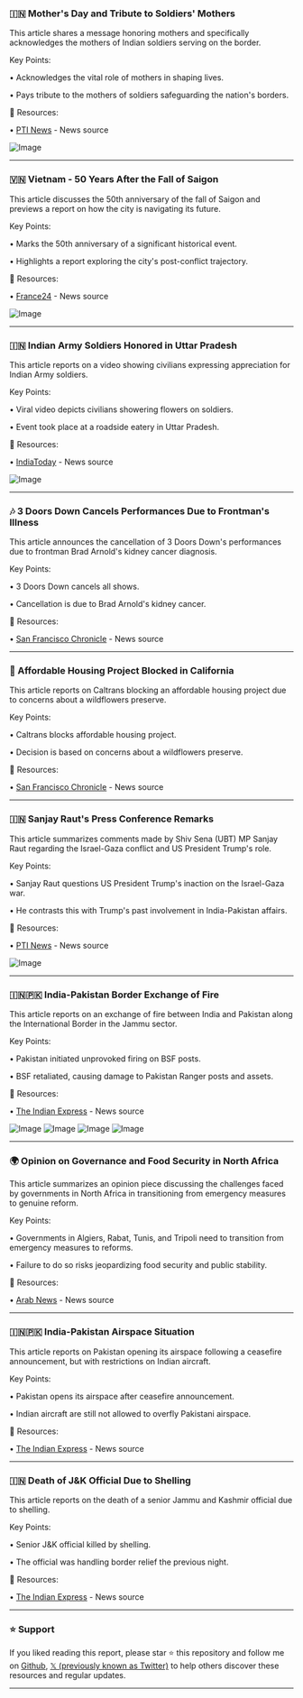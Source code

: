 ### 🇮🇳 Mother's Day and Tribute to Soldiers' Mothers

This article shares a message honoring mothers and specifically acknowledges the mothers of Indian soldiers serving on the border.

Key Points:

• Acknowledges the vital role of mothers in shaping lives.


• Pays tribute to the mothers of soldiers safeguarding the nation's borders.



🔗 Resources:

• [PTI News](https://x.com/PTI_News) - News source

![Image](https://pbs.twimg.com/media/GqpeoTyXoAAsUyv?format=png&name=small)

---
### 🇻🇳  Vietnam - 50 Years After the Fall of Saigon

This article discusses the 50th anniversary of the fall of Saigon and previews a report on how the city is navigating its future.

Key Points:

• Marks the 50th anniversary of a significant historical event.


• Highlights a report exploring the city's post-conflict trajectory.



🔗 Resources:

• [France24](https://x.com/France24_en) - News source

![Image](https://pbs.twimg.com/amplify_video_thumb/1921445269515776000/img/z8gz5fTew08lJhI8.jpg)

---
### 🇮🇳  Indian Army Soldiers Honored in Uttar Pradesh

This article reports on a video showing civilians expressing appreciation for Indian Army soldiers.

Key Points:

• Viral video depicts civilians showering flowers on soldiers.


• Event took place at a roadside eatery in Uttar Pradesh.



🔗 Resources:

• [IndiaToday](https://x.com/IndiaToday) - News source

![Image](https://pbs.twimg.com/amplify_video_thumb/1921444865243783168/img/kyQfIpkLIg41l0wv.jpg)

---
### 🎶 3 Doors Down Cancels Performances Due to Frontman's Illness

This article announces the cancellation of 3 Doors Down's performances due to frontman Brad Arnold's kidney cancer diagnosis.

Key Points:

• 3 Doors Down cancels all shows.


• Cancellation is due to Brad Arnold's kidney cancer.



🔗 Resources:

• [San Francisco Chronicle](https://x.com/sfchronicle) - News source

---
### 🏡 Affordable Housing Project Blocked in California

This article reports on Caltrans blocking an affordable housing project due to concerns about a wildflowers preserve.

Key Points:

• Caltrans blocks affordable housing project.


• Decision is based on concerns about a wildflowers preserve.



🔗 Resources:

• [San Francisco Chronicle](https://x.com/sfchronicle) - News source

---
### 🇮🇳  Sanjay Raut's Press Conference Remarks

This article summarizes comments made by Shiv Sena (UBT) MP Sanjay Raut regarding the Israel-Gaza conflict and US President Trump's role.

Key Points:

• Sanjay Raut questions US President Trump's inaction on the Israel-Gaza war.


• He contrasts this with Trump's past involvement in India-Pakistan affairs.



🔗 Resources:

• [PTI News](https://x.com/PTI_News) - News source

![Image](https://pbs.twimg.com/amplify_video_thumb/1921438361329532928/img/Osk5aOxJl2amZDTq.jpg)

---
### 🇮🇳🇵🇰  India-Pakistan Border Exchange of Fire

This article reports on an exchange of fire between India and Pakistan along the International Border in the Jammu sector.

Key Points:

• Pakistan initiated unprovoked firing on BSF posts.


• BSF retaliated, causing damage to Pakistan Ranger posts and assets.



🔗 Resources:

• [The Indian Express](https://x.com/IndianExpress) - News source

![Image](https://pbs.twimg.com/media/Gqo82HaWMAAIRlJ?format=jpg&name=small)
![Image](https://pbs.twimg.com/media/Gqo82G-bIAAc2Kb?format=jpg&name=small)
![Image](https://pbs.twimg.com/media/Gqo82GpXcAM0MWd?format=jpg&name=small)
![Image](https://pbs.twimg.com/media/Gqo82GjWYAE5M0n?format=jpg&name=small)

---
### 🌍  Opinion on Governance and Food Security in North Africa

This article summarizes an opinion piece discussing the challenges faced by governments in North Africa in transitioning from emergency measures to genuine reform.

Key Points:

• Governments in Algiers, Rabat, Tunis, and Tripoli need to transition from emergency measures to reforms.


• Failure to do so risks jeopardizing food security and public stability.



🔗 Resources:

• [Arab News](https://x.com/arabnews) - News source

---
### 🇮🇳🇵🇰  India-Pakistan Airspace Situation

This article reports on Pakistan opening its airspace following a ceasefire announcement, but with restrictions on Indian aircraft.

Key Points:

• Pakistan opens its airspace after ceasefire announcement.


• Indian aircraft are still not allowed to overfly Pakistani airspace.



🔗 Resources:

• [The Indian Express](https://x.com/IndianExpress) - News source

---
### 🇮🇳  Death of J&K Official Due to Shelling

This article reports on the death of a senior Jammu and Kashmir official due to shelling.

Key Points:

• Senior J&K official killed by shelling.


• The official was handling border relief the previous night.



🔗 Resources:

• [The Indian Express](https://x.com/IndianExpress) - News source


---

### ⭐️ Support

If you liked reading this report, please star ⭐️ this repository and follow me on [Github](https://github.com/Drix10), [𝕏 (previously known as Twitter)](https://x.com/DRIX_10_) to help others discover these resources and regular updates.

---